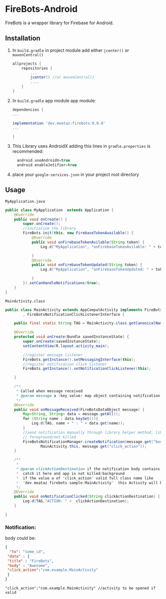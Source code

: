 # FireBots-Android
FireBots is a wrapper library for Firebase for Android.



## Installation

1. In `build.gradle` in project module add either `jcenter()` or `mavenCentral()`
  	```gradle
  	allprojects {
		repositories {
			...
			jcenter() //or mavenCentral()
			....
		}
	}
  	```

2. In `build.gradle` app module app module:
  	```gradle
  	dependencies {
    ...

    implementation 'dev.moataz:firebots:0.0.8'
    ...

    }
  	```


3.	This Library uses AndroidX  adding this lines in `gradle.properties` is recommended:
  	```gradle
      android.useAndroidX=true
	  android.enableJetifier=true
  	```


4. place your `google-services.json` in your project root directory



## Usage

`MyApplication.java`

```java
public class MyApplication  extends Application {
    @Override
    public void onCreate() {
        super.onCreate();
        //initialize the library
        FireBots.init(this, new FirebaseTokenAvailable() {
            @Override
            public void onFirebaseTokenAvilable(String token) {
                Log.d("MyApplication", "onFirebaseTokenAvilable: " + token);

            }
            @Override
            public void onFirebaseTokenUpdated(String token) {
                Log.d("MyApplication", "onFirebaseTokenUpdated: " + token);

            }
        }).setCanHandleNotifications(true);
    }
}
```
`MainActivity.class`

```java
public class MainActivity extends AppCompatActivity implements FireBotsMessagingInterface
        , FireBotsNotificationClickListenerInterface {

    public final static String TAG = MainActivity.class.getCanonicalName();

    @Override
    protected void onCreate(Bundle savedInstanceState) {
        super.onCreate(savedInstanceState);
        setContentView(R.layout.activity_main);

        //register message listener
        FireBots.getInstance().setMessagingInterface(this);
        //register notification click listener
        FireBots.getInstance().setNotificationClickListener(this);

    }

    /**
     * Called when message received
     * @param message a (key,value) map object containing notification message data
     */
    @Override
    public void onMessageReceived(FireBotsDataObject message) {
        Map<String, String> data = message.getAll();
        for (String name : data.keySet()){
            Log.d(TAG, name + " : " + data.get(name));
        }
        //send notification manually through library helper method, library won't handel displaying notification if app in
        // foreground/not killed
        FireBotsNotificationManager.createNotification(message.get("body"),
                MainActivity.this, message.get("click_action"));
    }

    /**
     *
     * @param clickActionDestination if the notification body contains a "click_action"  you can
     *  catch it here and app is not killed/background
     *  if the value a of "click_action" valid full class name like
     *  "dev.moataz.firebots.sample.MainActivity"  this Activity will be started
     */
    @Override
    public void onNotificationClicked(String clickActionDestination) {
        Log.d(TAG,"ACTION: " +  clickActionDestination);
    }

}
```


### Notification:

body could be:

```json
{
  "to": "some_id",
 "data" : {
 "title" : "FireBots",
 "body" : "Awesome",
 "click_action":"com.example.MainActivity" 
 }
}
```
`"click_action":"com.example.MainActivity" //activity to be opened if valid`
